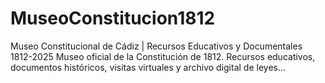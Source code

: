 # MuseoConstitucion1812
Museo Constitucional de Cádiz | Recursos Educativos y Documentales 1812-2025 Museo oficial de la Constitución de 1812. Recursos educativos, documentos históricos, visitas virtuales y archivo digital de leyes...
